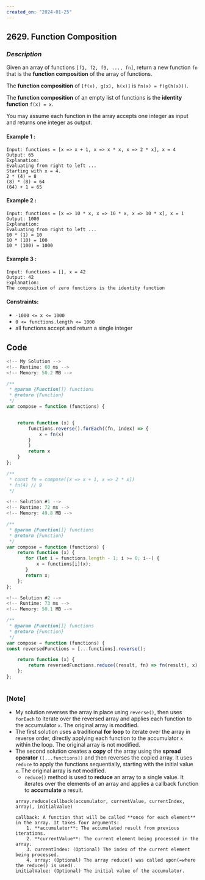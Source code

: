 ```yaml
---
created_on: "2024-01-25"
---
```


## 2629. Function Composition


### _Description_

Given an array of functions `[f1, f2, f3, ..., fn]`, return a new function `fn` that is the **function composition** of the array of functions.

The **function composition** of `[f(x), g(x), h(x)]` is `fn(x) = f(g(h(x)))`.

The **function composition** of an empty list of functions is the **identity function** `f(x) = x`.

You may assume each function in the array accepts one integer as input and returns one integer as output.



#### Example 1 :
```
Input: functions = [x => x + 1, x => x * x, x => 2 * x], x = 4
Output: 65
Explanation:
Evaluating from right to left ...
Starting with x = 4.
2 * (4) = 8
(8) * (8) = 64
(64) + 1 = 65
```

#### Example 2 :
```
Input: functions = [x => 10 * x, x => 10 * x, x => 10 * x], x = 1
Output: 1000
Explanation:
Evaluating from right to left ...
10 * (1) = 10
10 * (10) = 100
10 * (100) = 1000
```

#### Example 3 :
```
Input: functions = [], x = 42
Output: 42
Explanation:
The composition of zero functions is the identity function
```

#### Constraints:

- `-1000 <= x <= 1000`
- `0 <= functions.length <= 1000`
- all functions accept and return a single integer


## Code

```JavaScript
<!-- My Solution -->
<!-- Runtime: 60 ms -->
<!-- Memory: 50.2 MB -->

/**
 * @param {Function[]} functions
 * @return {Function}
 */
var compose = function (functions) {


    return function (x) {
        functions.reverse().forEach((fn, index) => {
            x = fn(x)
        }
        )
        return x
    }
};

/**
 * const fn = compose([x => x + 1, x => 2 * x])
 * fn(4) // 9
 */

```

```JavaScript
<!-- Solution #1 -->
<!-- Runtime: 72 ms -->
<!-- Memory: 49.8 MB -->

/**
 * @param {Function[]} functions
 * @return {Function}
 */
var compose = function (functions) {
    return function (x) {
       for (let i = functions.length - 1; i >= 0; i--) {
           x = functions[i](x);
       }
       return x;
    };
};

```

```JavaScript
<!-- Solution #2 -->
<!-- Runtime: 73 ms -->
<!-- Memory: 50.1 MB -->

/**
 * @param {Function[]} functions
 * @return {Function}
 */
var compose = function (functions) {
const reversedFunctions = [...functions].reverse();

    return function (x) {
        return reversedFunctions.reduce((result, fn) => fn(result), x);
    };
};

```


#

### [Note]
- My solution reverses the array in place using `reverse()`, then uses `forEach` to iterate over the reversed array and applies each function to the accumulator `x`. The original array is modified.
- The first solution uses a traditional **for loop** to iterate over the array in reverse order, directly applying each function to the accumulator `x` within the loop. The original array is not modified.
- The second solution creates a **copy** of the array using the **spread operator** `([...functions])` and then reverses the copied array. It uses `reduce` to apply the functions sequentially, starting with the initial value `x`. The original array is not modified.
  - `reduce()` method is used to **reduce** an array to a single value. It iterates over the elements of an array and applies a callback function to **accumulate** a result. 
  ```
  array.reduce(callback(accumulator, currentValue, currentIndex, array), initialValue)

  callback: A function that will be called **once for each element** in the array. It takes four arguments:
      1. **accumulator**: The accumulated result from previous iterations.
      2. **currentValue**: The current element being processed in the array.
      3. currentIndex: (Optional) The index of the current element being processed.
      4. array: (Optional) The array reduce() was called upon(=where the reduce() is used).
  initialValue: (Optional) The initial value of the accumulator.
  
  ```
